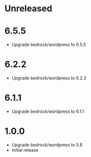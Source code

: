 # Unreleased

# 6.5.5

* Upgrade bedrock/wordpress to 6.5.5

# 6.2.2

* Upgrade bedrock/wordpress to 6.2.2

# 6.1.1

* Upgrade bedrock/wordpress to 6.1.1

# 1.0.0

* Upgrade bedrock/wordpress to 5.8
* Initial release
